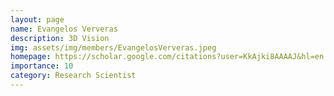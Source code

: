 ```yaml
---
layout: page
name: Evangelos Ververas
description: 3D Vision
img: assets/img/members/EvangelosVerveras.jpeg
homepage: https://scholar.google.com/citations?user=KkAjki8AAAAJ&hl=en
importance: 10
category: Research Scientist
---
```


